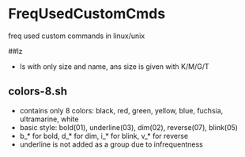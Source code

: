 # FreqUsedCustomCmds
freq used custom commands in linux/unix

##lz
- ls with only size and name, ans size is given with K/M/G/T


## colors-8.sh
- contains only 8 colors: black, red, green, yellow, blue, fuchsia, ultramarine, white
- basic style: bold(01), underline(03), dim(02), reverse(07), blink(05)
- b_* for bold, d_* for dim, i_* for blink, v_* for reverse
- underline is not added as a group due to infrequentness